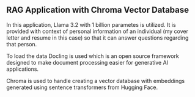 ## RAG Application with Chroma Vector Database

In this application, Llama 3.2 with 1 billion parametes is utilized. It is provided with context of personal information of an individual
(my cover letter and resume in this case) so that it can answer questions regarding that person.

To load the data Docling is used which is an open source framework designed to make document processing easier for generative AI applications.

Chroma is used to handle creating a vector database with embeddings generated using sentence transformers from Hugging Face. 
